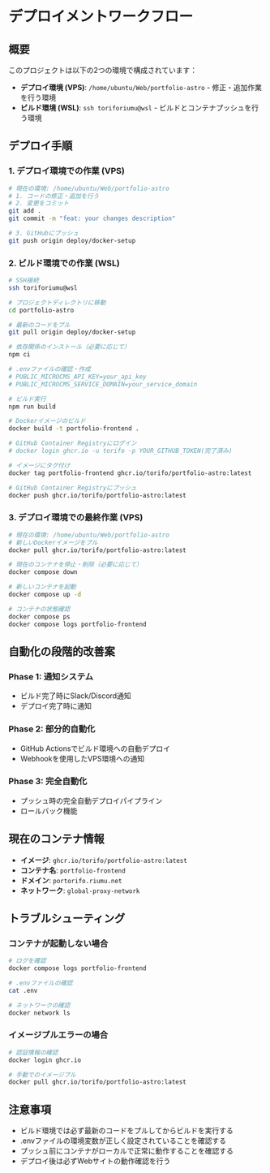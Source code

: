 # デプロイメントワークフロー

## 概要

このプロジェクトは以下の2つの環境で構成されています：

- **デプロイ環境 (VPS)**: `/home/ubuntu/Web/portfolio-astro` - 修正・追加作業を行う環境
- **ビルド環境 (WSL)**: `ssh toriforiumu@wsl` - ビルドとコンテナプッシュを行う環境

## デプロイ手順

### 1. デプロイ環境での作業 (VPS)

```bash
# 現在の環境: /home/ubuntu/Web/portfolio-astro
# 1. コードの修正・追加を行う
# 2. 変更をコミット
git add .
git commit -m "feat: your changes description"

# 3. GitHubにプッシュ
git push origin deploy/docker-setup
```

### 2. ビルド環境での作業 (WSL)

```bash
# SSH接続
ssh toriforiumu@wsl

# プロジェクトディレクトリに移動
cd portfolio-astro

# 最新のコードをプル
git pull origin deploy/docker-setup

# 依存関係のインストール（必要に応じて）
npm ci

# .envファイルの確認・作成
# PUBLIC_MICROCMS_API_KEY=your_api_key
# PUBLIC_MICROCMS_SERVICE_DOMAIN=your_service_domain

# ビルド実行
npm run build

# Dockerイメージのビルド
docker build -t portfolio-frontend .

# GitHub Container Registryにログイン
# docker login ghcr.io -u torifo -p YOUR_GITHUB_TOKEN(完了済み)

# イメージにタグ付け
docker tag portfolio-frontend ghcr.io/torifo/portfolio-astro:latest

# GitHub Container Registryにプッシュ
docker push ghcr.io/torifo/portfolio-astro:latest
```

### 3. デプロイ環境での最終作業 (VPS)

```bash
# 現在の環境: /home/ubuntu/Web/portfolio-astro
# 新しいDockerイメージをプル
docker pull ghcr.io/torifo/portfolio-astro:latest

# 現在のコンテナを停止・削除（必要に応じて）
docker compose down

# 新しいコンテナを起動
docker compose up -d

# コンテナの状態確認
docker compose ps
docker compose logs portfolio-frontend
```

## 自動化の段階的改善案

### Phase 1: 通知システム
- ビルド完了時にSlack/Discord通知
- デプロイ完了時に通知

### Phase 2: 部分的自動化
- GitHub Actionsでビルド環境への自動デプロイ
- Webhookを使用したVPS環境への通知

### Phase 3: 完全自動化
- プッシュ時の完全自動デプロイパイプライン
- ロールバック機能

## 現在のコンテナ情報

- **イメージ**: `ghcr.io/torifo/portfolio-astro:latest`
- **コンテナ名**: `portfolio-frontend`
- **ドメイン**: `portorifo.riumu.net`
- **ネットワーク**: `global-proxy-network`

## トラブルシューティング

### コンテナが起動しない場合
```bash
# ログを確認
docker compose logs portfolio-frontend

# .envファイルの確認
cat .env

# ネットワークの確認
docker network ls
```

### イメージプルエラーの場合
```bash
# 認証情報の確認
docker login ghcr.io

# 手動でのイメージプル
docker pull ghcr.io/torifo/portfolio-astro:latest
```

## 注意事項

- ビルド環境では必ず最新のコードをプルしてからビルドを実行する
- .envファイルの環境変数が正しく設定されていることを確認する
- プッシュ前にコンテナがローカルで正常に動作することを確認する
- デプロイ後は必ずWebサイトの動作確認を行う